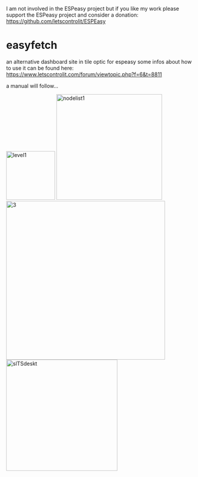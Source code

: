 I am not involved in the ESPeasy project but if you like my work please support the ESPeasy project and consider a donation: 
https://github.com/letscontrolit/ESPEasy

# easyfetch
an alternative dashboard site in tile optic for espeasy
some infos about how to use it can be found here: https://www.letscontrolit.com/forum/viewtopic.php?f=6&t=8811

a manual will follow...

<img width="131" alt="level1" src="https://user-images.githubusercontent.com/33860956/151799468-3334ad98-c723-461a-8e8b-644e23a7b0a0.png">

<img width="284" alt="nodelist1" src="https://user-images.githubusercontent.com/33860956/151799488-4ca0f309-cd08-4fc5-a6ef-adbbb9227801.png">

<img width="427" alt="3" src="https://user-images.githubusercontent.com/33860956/151797448-76b2bf5a-bd93-4129-9d2d-f6e2dcb56b34.png">
<img width="299" alt="slTSdeskt" src="https://user-images.githubusercontent.com/33860956/151797302-c1c4914b-4e4a-46c2-bb77-0493db420090.png">
